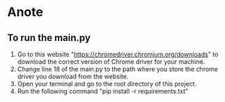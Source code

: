 # Anote

## To run the main.py
1. Go to this website "https://chromedriver.chromium.org/downloads" to download the correct version of Chrome driver for your machine.
2. Change line 18 of the main.py to the path where you store the chrome driver you download from the website.
3. Open your terminal and go to the root directory of this project.
4. Run the following command "pip install -r requirements.txt"
